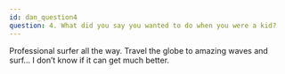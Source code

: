 ```yaml
---
id: dan_question4
question: 4. What did you say you wanted to do when you were a kid?
---
```


Professional surfer all the way. Travel the globe to amazing waves and surf... I don’t know if it can get much better.
